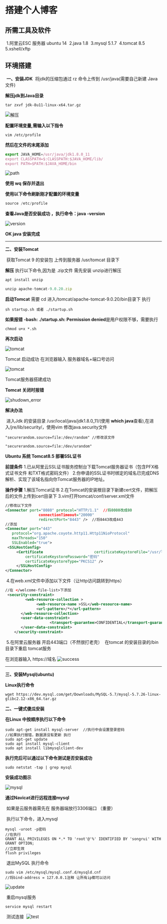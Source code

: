 # 搭建个人博客

## 所需工具及软件

​		1.阿里云ESC 服务器 ubuntu 14
​		2.java 1.8 
​		3.mysql 5.1.7
​		4.tomcat 8.5
​		5.xshell/xftp

## 环境搭建

​	**一、安装JDK**
​	将jdk的压缩包通过 rz 命令上传到 /usr/java(需要自己新建 Java 文件)

**解压jdk到Java目录**

```
tar zxvf jdk-8u11-linux-x64.tar.gz
```

![解压](image/linux1.png)

**配置环境变量,需输入以下指令**

```
vim /etc/profile
```

**然后在文件的末尾添加**

```javascript
export JAVA_HOME=/usr/java/jdk1.8.0_11
export CLASSPATH=$:CLASSPATH:$JAVA_HOME/lib/ 
export PATH=$PATH:$JAVA_HOME/bin                              
```

![path](image/linux2.png)

**使用 wq 保存并退出**

**使用以下命令刷新刚才配置的环境变量**

```javascript
source /etc/profile
```

**查看Java是否安装成功 ，执行命令：java -version**

![version](image/linux3.png)

**OK java 安装完成**

------

**二、安装Tomcat**

​		获取Tomcat 9 的安装包 上传到服务器 /usr/tomcat 目录下

**解压**
		执行以下命令,因为是 .zip文件 需先安装 unzip进行解压

```javascript
apt install unzip

unzip apache-tomcat-9.0.20.zip
```

**启动Tomcat**
		需要 cd  进入/tomcat/apache-tomcat-9.0.20/bin目录下 执行

```
sh startup.sh 或者 ./startup.sh
```

**如果报错**
		**-bash: ./startup.sh: Permission denied**是用户权限不够，需要执行

```
chmod u+x *.sh
```

**再次启动**

![tomcat](image/tomcat2.png)

Tomcat 启动成功
在浏览器输入 服务器域名+端口号访问

![tomcat](image/tomcat1.png)

Tomcat服务器搭建成功

**Tomcat 关闭时报错**

![shudown_error](image/tomcat_shutdown_error.png)

**解决办法**

​		进入Jdk 的安装目录   /usr/local/java/jdk1.8.0_11/(使用 **which java**查看),在进入/jre/lib/security/，使用vim 修改java.security文件

```
"securerandom.source=file:/dev/random" //修改该文件
```

```
"securerandom.source=file:/dev/urandom" 

```

**Ubuntu 系统 Tomcat8.5 部署SSL证书**

**前提条件**
			1.已从阿里云SSL证书服务控制台下载Tomcat服务器证书（包含PFX格式证书文件  和TXT格式密码文件）
			2.你申请的SSL证书时绑定的域名已完成DNS解析、实现了该域名指向你Tomcat服务器的IP地址。

**操作步骤**
			1.解压Tomcat证书
			2.在Tomcat的安装根目录下新建cert文件，把解压后的文件上传到cert目录下
			3.vim打开tomcat/conf/server.xml文件

```xml
//修改以下文件
<Connector port="8080" protocol="HTTP/1.1"  //将8080改成80
               connectionTimeout="20000"
               redirectPort="8443" />  //将8443改成443
//添加
<Connector port="443"  
   protocol="org.apache.coyote.http11.Http11NioProtocol"   
   maxThreads="150"
   SSLEnabled="true">
 <SSLHostConfig>
     <Certificate       				certificateKeystoreFile="/usr/local/tomcat/cert/证书名称.pfx"
         certificateKeystorePassword="密码"
         certificateKeystoreType="PKCS12" /> 
     </SSLHostConfig>
</Connector>

```

​		4.在web.xml文件中添加以下文件（让http访问跳转到https）

```xml
//在 </welcome-file-list>下添加
 <security-constraint> 
         <web-resource-collection > 
              <web-resource-name >SSL</web-resource-name>  
              <url-pattern>/*</url-pattern> 
       </web-resource-collection> 
       <user-data-constraint> 
                    <transport-guarantee>CONFIDENTIAL</transport-guarantee> 
       </user-data-constraint> 
    </security-constraint>

```

​		5.在阿里云服务器 开启443端口（不然很打老壳）
​		在tomcat 的安装目录的/bin目录下重启 tomcat服务

在浏览器输入 https://域名
	![success](image/success.png)

------

**三、安装Mysql(ubuntu)**

**Linux执行命令**
```$xslt
wget https://dev.mysql.com/get/Downloads/MySQL-5.7/mysql-5.7.26-linux-glibc2.12-x86_64.tar.gz
```
**二、一键式傻瓜安装**

**在Linux 中按顺序执行以下命令**

```
sudo apt-get install mysql-server  //执行中会设置登录密码
//如果执行报错，数据源没有更新 执行
sudo apt-get update
sudo apt install mysql-client  
sudo apt install libmysqlclient-dev

```

**执行完后可以通过以下命令测试是否安装成功**

```
sudo netstat -tap | grep mysql

```

**安装成功图示**

![mysql](image/mysql2.png)

 **通过Navicat进行远程连接mysql**

​		如果是云服务器需先在 服务器端放行3306端口 （重要）

​		执行以下命令，进入mysql

```mysql
mysql -uroot -p密码
//在执行
GRANT ALL PRIVILEGES ON *.* TO 'root'@'%' IDENTIFIED BY 'songrui' WITH GRANT OPTION;
//立即生效
flush privileges

```

​		退出MySQL 执行命令 

```
sudo vim /etc/mysql/mysql.conf.d/mysqld.cnf
//将bind-address = 127.0.0.1注释 让所有ip都可以访问

```

![update](image/mysql3.png)

​		重启mysql服务

```
service mysql restart

```

​		测试连接
​		![test](image/test1.png)

